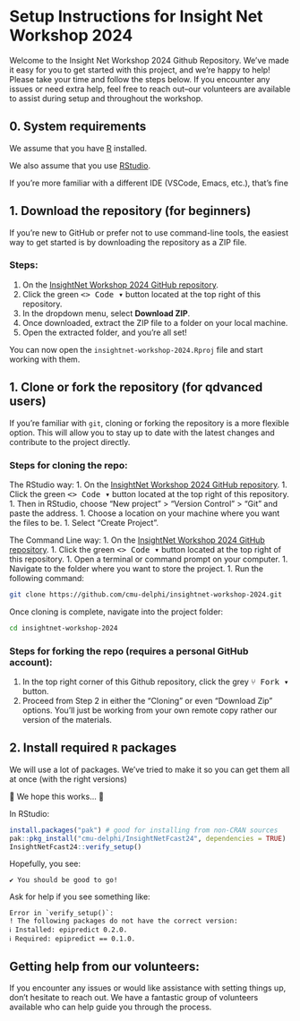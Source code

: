 # Setup Instructions for Insight Net Workshop 2024


Welcome to the Insight Net Workshop 2024 Github Repository. We’ve made
it easy for you to get started with this project, and we’re happy to
help! Please take your time and follow the steps below. If you encounter
any issues or need extra help, feel free to reach out–our volunteers are
available to assist during setup and throughout the workshop.

## 0. System requirements

We assume that you have [R](https://cran.rstudio.com) installed.

We also assume that you use
[RStudio](https://posit.co/download/rstudio-desktop/).

If you’re more familiar with a different IDE (VSCode, Emacs, etc.),
that’s fine

## 1. Download the repository (for beginners)

If you’re new to GitHub or prefer not to use command-line tools, the
easiest way to get started is by downloading the repository as a ZIP
file.

### Steps:

1.  On the [InsightNet Workshop 2024 GitHub
    repository](https://github.com/cmu-delphi/insightnet-workshop-2024).
2.  Click the green <kbd>\<\> Code ▾</kbd> button located at the top
    right of this repository.
3.  In the dropdown menu, select **Download ZIP**.
4.  Once downloaded, extract the ZIP file to a folder on your local
    machine.
5.  Open the extracted folder, and you’re all set!

You can now open the `insightnet-workshop-2024.Rproj` file and start
working with them.

## 1. Clone or fork the repository (for qdvanced users)

If you’re familiar with `git`, cloning or forking the repository is a
more flexible option. This will allow you to stay up to date with the
latest changes and contribute to the project directly.

### Steps for cloning the repo:

<!-- You'll get a local copy of the repository. -->

The RStudio way: 1. On the [InsightNet Workshop 2024 GitHub
repository](https://github.com/cmu-delphi/insightnet-workshop-2024). 1.
Click the green <kbd>\<\> Code ▾</kbd> button located at the top right
of this repository. 1. Then in RStudio, choose “New project” \> “Version
Control” \> “Git” and paste the address. 1. Choose a location on your
machine where you want the files to be. 1. Select “Create Project”.

The Command Line way: 1. On the [InsightNet Workshop 2024 GitHub
repository](https://github.com/cmu-delphi/insightnet-workshop-2024). 1.
Click the green <kbd>\<\> Code ▾</kbd> button located at the top right
of this repository. 1. Open a terminal or command prompt on your
computer. 1. Navigate to the folder where you want to store the
project. 1. Run the following command:

``` bash
git clone https://github.com/cmu-delphi/insightnet-workshop-2024.git
```

Once cloning is complete, navigate into the project folder:

``` bash
cd insightnet-workshop-2024
```

### Steps for forking the repo (requires a personal GitHub account):

1.  In the top right corner of this Github repository, click the grey
    <kbd>⑂ Fork ▾</kbd> button.
2.  Proceed from Step 2 in either the “Cloning” or even “Download Zip”
    options. You’ll just be working from your own remote copy rather our
    version of the materials.

## 2. Install required `R` packages

We will use a <span class="tertiary">lot</span> of packages. We’ve tried
to make it so you can get them all at once (with the right versions)

🤞 We hope this works… 🤞

In RStudio:

``` r
install.packages("pak") # good for installing from non-CRAN sources
pak::pkg_install("cmu-delphi/InsightNetFcast24", dependencies = TRUE)
InsightNetFcast24::verify_setup()
```

Hopefully, you see:

    ✔ You should be good to go!

Ask for help if you see something like:

    Error in `verify_setup()`:
    ! The following packages do not have the correct version:
    ℹ Installed: epipredict 0.2.0.
    ℹ Required: epipredict == 0.1.0.

## Getting help from our volunteers:

If you encounter any issues or would like assistance with setting things
up, don’t hesitate to reach out. We have a fantastic group of volunteers
available who can help guide you through the process.
